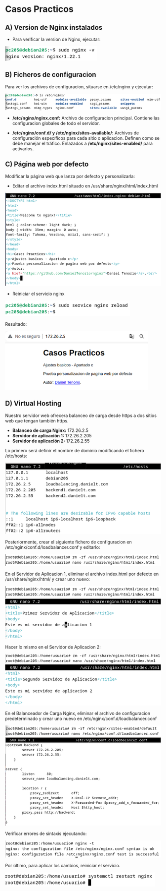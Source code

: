 # Casos Practicos

## A) Version de Nginx instalados

- Para verificar la version de Nginx, ejecutar:

![image](/img/practica1.png)


## B) Ficheros de configuracion

Para ver los archivos de configuracion, situarse en /etc/nginx y ejecutar:

![image](/img/practica2.png)

- **/etc/nginx/nginx.conf:** Archivo de configuracion principal. Contiene las configuracion globales de todo el servidor.

- **/etc/nginx/conf.d/ y /etc/nginx/sites-available/:** Archivos de configuración específicos para cada sitio o aplicacion. Definen como se debe manejar el tráfico. Enlazados a **/etc/nginx/sites-enabled/** para activarlos.


## C) Página web por defecto

Modificar la página web que lanza por defecto y personalizarla:

- Editar el archivo index.html situado en /usr/share/nginx/html/index.html

![image](/img/practica3.png)

- Reiniciar el servicio nginx

![image](/img/practica4.png)

Resultado:

![image](/img/practica5.png)

## D) Virtual Hosting

Nuestro servidor web ofrecera balanceo de carga desde https a dos sitios web que tengan también https.

- **Balanceo de carga Nginx:** 172.26.2.5
- **Servidor de aplicación 1:** 172.26.2.205
- **Servidor de aplicación 2:** 172.26.2.55

Lo primero será definir el nombre de dominio modificando el fichero /etc/hosts:

![image](/img/practica14.png)

Posteriormente, crear el siguiente fichero de configuracion en /etc/nginx/conf.d/loadbalancer.conf y editarlo:

![image](/img/practica6.png)

En el Servidor de Aplicacion 1, eliminar el archivo index.html por defecto en /usr/share/nginx/html/ y crear uno nuevo:

![image](/img/practica6.png)
![image](/img/practica7.png)

Hacer lo mismo en el Servidor de Aplicacion 2:

![image](/img/practica8.png)
![image](/img/practica9.png)

En el Balanceador de Carga Nginx, eliminar el archivo de configuracion predeterminado y crear uno nuevo en /etc/nginx/conf.d/loadbalancer.conf

![image](/img/practica10.png)
![image](/img/practica11.png)

Verificar errores de sintaxis ejecutando:

![image](/img/practica12.png)

Por último, para aplicar los cambios, reiniciar el servicio.

![image](/img/practica13.png)
